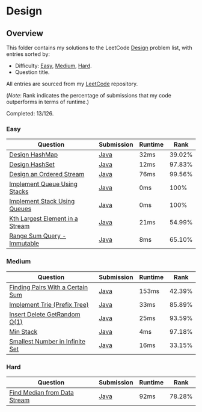# Design

## Overview
This folder contains my solutions to the LeetCode [Design](https://leetcode.com/problem-list/design/) problem list,
with entries sorted by:
- Difficulty: [Easy](#easy), [Medium](#medium), [Hard](#hard).
- Question title.

All entries are sourced from my [LeetCode](https://github.com/shumarb/leetcode) repository.

(*Note*: Rank indicates the percentage of submissions that my code outperforms in terms of runtime.)

Completed: 13/126.

### Easy
| Question                                                                                                      | Submission                                                                                            | Runtime | Rank   |
|---------------------------------------------------------------------------------------------------------------|-------------------------------------------------------------------------------------------------------|---------|--------|
| [Design HashMap](https://leetcode.com/problems/design-hashmap/description/)                                   | [Java](https://github.com/shumarb/leetcode/blob/main/submissions/java/MyHashMap.java)                 | 32ms    | 39.02% |
| [Design HashSet](https://leetcode.com/problems/design-hashset/description/)                                   | [Java](https://github.com/shumarb/leetcode/blob/main/submissions/java/MyHashSet.java)                 | 12ms    | 97.83% |
| [Design an Ordered Stream](https://leetcode.com/problems/design-an-ordered-stream/description/)               | [Java](https://github.com/shumarb/leetcode/blob/main/submissions/java/OrderedStream.java)             | 76ms    | 99.56% |
| [Implement Queue Using Stacks](https://leetcode.com/problems/implement-queue-using-stacks/description/)       | [Java](https://github.com/shumarb/leetcode/blob/main/submissions/java/ImplementQueueUsingStacks.java) | 0ms     | 100%   |
| [Implement Stack Using Queues](https://leetcode.com/problems/implement-stack-using-queues/description/)       | [Java](https://github.com/shumarb/leetcode/blob/main/submissions/java/ImplementStackUsingQueues.java) | 0ms     | 100%   |
| [Kth Largest Element in a Stream](https://leetcode.com/problems/kth-largest-element-in-a-stream/description/) | [Java](https://github.com/shumarb/leetcode/blob/main/submissions/java/KthLargest.java)                | 21ms    | 54.99% |
| [Range Sum Query - Immutable](https://leetcode.com/problems/range-sum-query-immutable/description/)           | [Java](https://github.com/shumarb/leetcode/blob/main/submissions/java/RangeSumQueryImmutable.java)    | 8ms     | 65.10% |

### Medium
| Question                                                                                                        | Submission                                                                                      | Runtime | Rank   |
|-----------------------------------------------------------------------------------------------------------------|-------------------------------------------------------------------------------------------------|---------|--------|
| [Finding Pairs With a Certain Sum](https://leetcode.com/problems/finding-pairs-with-a-certain-sum/description/) | [Java](https://github.com/shumarb/leetcode/blob/main/submissions/java/FindingPairsSum.java)     | 153ms   | 42.39% |
| [Implement Trie (Prefix Tree)](https://leetcode.com/problems/implement-trie-prefix-tree/description/)           | [Java](https://github.com/shumarb/leetcode/blob/main/submissions/java/Trie.java)                | 33ms    | 85.89% | 
| [Insert Delete GetRandom O(1)](https://leetcode.com/problems/insert-delete-getrandom-o1/description/)           | [Java](https://github.com/shumarb/leetcode/blob/main/submissions/java/RandomizedSet.java)       | 25ms    | 93.59% |
| [Min Stack](https://leetcode.com/problems/min-stack/description/)                                               | [Java](https://github.com/shumarb/leetcode/blob/main/submissions/java/MinStack.java)            | 4ms     | 97.18% |
| [Smallest Number in Infinite Set](https://leetcode.com/problems/smallest-number-in-infinite-set/description/)   | [Java](https://github.com/shumarb/leetcode/blob/main/submissions/java/SmallestInfiniteSet.java) | 16ms    | 33.15% |

### Hard
| Question                                                                                                | Submission                                                                               | Runtime | Rank   |
|---------------------------------------------------------------------------------------------------------|------------------------------------------------------------------------------------------|---------|--------|
| [Find Median from Data Stream](https://leetcode.com/problems/find-median-from-data-stream/description/) | [Java](https://github.com/shumarb/leetcode/blob/main/submissions/java/MedianFinder.java) | 92ms    | 78.28% |
